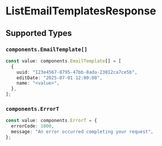 # ListEmailTemplatesResponse


## Supported Types

### `components.EmailTemplate[]`

```typescript
const value: components.EmailTemplate[] = [
  {
    uuid: "123e4567-8795-47bb-8ada-23012ca7ce5b",
    editDate: "2025-07-01 12:00:00",
    name: "<value>",
  },
];
```

### `components.ErrorT`

```typescript
const value: components.ErrorT = {
  errorCode: 1000,
  message: "An error occurred completing your request",
};
```


